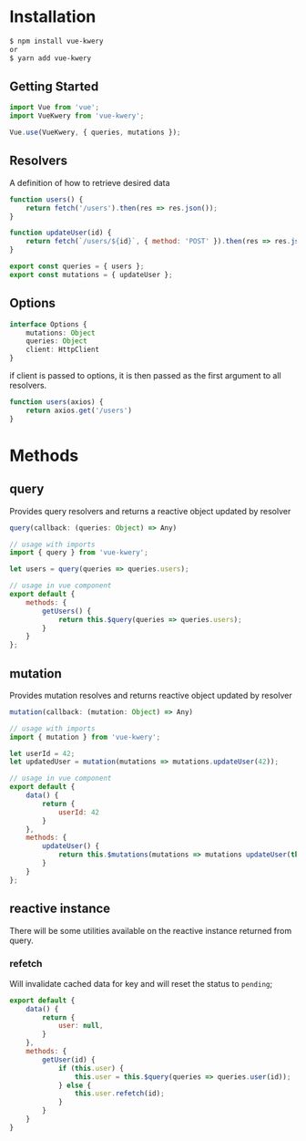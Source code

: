 # Installation

```bash
$ npm install vue-kwery
or
$ yarn add vue-kwery
```

## Getting Started

```JavaScript
import Vue from 'vue';
import VueKwery from 'vue-kwery';

Vue.use(VueKwery, { queries, mutations });
```

## Resolvers

A definition of how to retrieve desired data

```JavaScript
function users() {
	return fetch('/users').then(res => res.json());
}

function updateUser(id) {
	return fetch(`/users/${id}`, { method: 'POST' }).then(res => res.json());
}

export const queries = { users };
export const mutations = { updateUser };
```

## Options

```TypeScript
interface Options {
	mutations: Object
	queries: Object
	client: HttpClient
}
```

if client is passed to options, it is then passed as the first argument to all resolvers.

```JavaScript
function users(axios) {
	return axios.get('/users')
}
```

# Methods

## query

Provides query resolvers and returns a reactive object updated by resolver

```JavaScript
query(callback: (queries: Object) => Any)

// usage with imports
import { query } from 'vue-kwery';

let users = query(queries => queries.users);

// usage in vue component
export default {
	methods: {
		getUsers() {
			return this.$query(queries => queries.users);
		}
	}
};
```

## mutation

Provides mutation resolves and returns reactive object updated by resolver

```JavaScript
mutation(callback: (mutation: Object) => Any)

// usage with imports
import { mutation } from 'vue-kwery';

let userId = 42;
let updatedUser = mutation(mutations => mutations.updateUser(42));

// usage in vue component
export default {
	data() {
		return {
			userId: 42
		}
	},
	methods: {
		updateUser() {
			return this.$mutations(mutations => mutations updateUser(this.userId));
		}
	}
};
```

## reactive instance

There will be some utilities available on the reactive instance returned from query.

### refetch

Will invalidate cached data for key and will reset the status to `pending`;

```JavaScript
export default {
	data() {
		return {
			user: null,
		}
	},
	methods: {
		getUser(id) {
			if (this.user) {
				this.user = this.$query(queries => queries.user(id));
			} else {
				this.user.refetch(id);
			}
		}
	}
}
```
